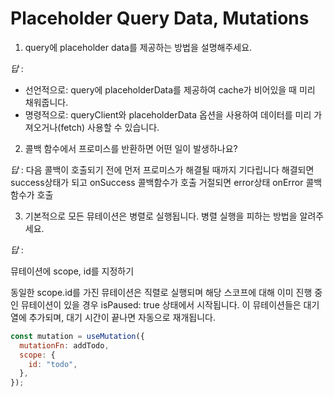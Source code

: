 # Placeholder Query Data, Mutations

1. query에 placeholder data를 제공하는 방법을 설명해주세요.

_답_ :

- 선언적으로:
  query에 placeholderData를 제공하여 cache가 비어있을 때 미리 채워줍니다.
- 명령적으로:
  queryClient와 placeholderData 옵션을 사용하여 데이터를 미리 가져오거나(fetch) 사용할 수 있습니다.

2. 콜백 함수에서 프로미스를 반환하면 어떤 일이 발생하나요?

_답_ :
다음 콜백이 호출되기 전에 먼저 프로미스가 해결될 때까지 기다립니다
해결되면 success상태가 되고 onSuccess 콜백함수가 호출
거절되면 error상태 onError 콜백함수가 호출

3. 기본적으로 모든 뮤테이션은 병렬로 실행됩니다. 병렬 실행을 피하는 방법을 알려주세요.

_답_ :

뮤테이션에 scope, id를 지정하기

동일한 scope.id를 가진 뮤테이션은 직렬로 실행되며 해당 스코프에 대해 이미 진행 중인 뮤테이션이 있을 경우 isPaused: true 상태에서 시작됩니다. 이 뮤테이션들은 대기열에 추가되며, 대기 시간이 끝나면 자동으로 재개됩니다.

```js
const mutation = useMutation({
  mutationFn: addTodo,
  scope: {
    id: "todo",
  },
});
```
